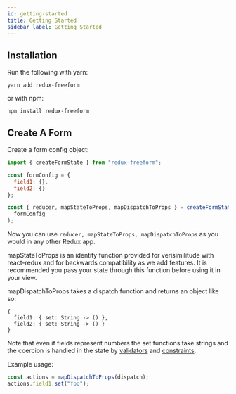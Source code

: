 ```yaml
---
id: getting-started
title: Getting Started
sidebar_label: Getting Started
---
```


## Installation

Run the following with yarn:

`yarn add redux-freeform`

or with npm:

`npm install redux-freeform`

## Create A Form

Create a form config object:

```javascript
import { createFormState } from "redux-freeform";

const formConfig = {
  field1: {},
  field2: {}
};

const { reducer, mapStateToProps, mapDispatchToProps } = createFormState(
  formConfig
);
```

Now you can use `reducer, mapStateToProps, mapDispatchToProps` as you would in any
other Redux app.

mapStateToProps is an identity function provided for verisimilitude with react-redux and
for backwards compatibility as we add features. It is recommended you pass your state through
this function before using it in your view.

mapDispatchToProps takes a dispatch function and returns an object like so:

```
{
  field1: { set: String -> () },
  field2: { set: String -> () }
}
```

Note that even if fields represent numbers the set functions take strings and the coercion is handled
in the state by [validators]() and [constraints]().

Example usage:

```javascript
const actions = mapDispatchToProps(dispatch);
actions.field1.set("foo");
```
